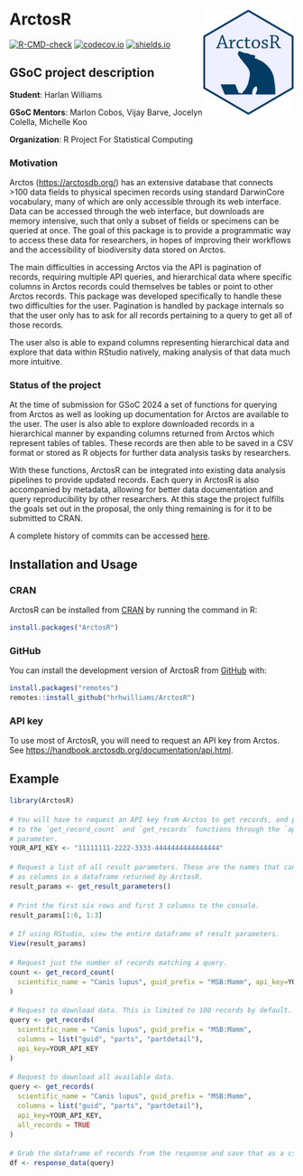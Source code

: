 
<!-- README.md is generated from README.Rmd. Please edit that file -->

# ArctosR <img align="right" src="man/figures/arctosr-bear-hex.png" alt="logo" width="160">

<!-- badges: start -->

[![R-CMD-check](https://github.com/hrhwilliams/ArctosR/actions/workflows/R-CMD-check.yaml/badge.svg)](https://github.com/hrhwilliams/ArctosR/actions/workflows/R-CMD-check.yaml)
[![codecov.io](https://codecov.io/gh/hrhwilliams/ArctosR/branch/main/graphs/badge.svg)](https://app.codecov.io/gh/hrhwilliams/ArctosR?branch=main)
[![shields.io](https://img.shields.io/cran/v/ArctosR)](https://CRAN.R-project.org/package=ArctosR)
<!-- badges: end -->

## GSoC project description

**Student**: Harlan Williams

**GSoC Mentors**: Marlon Cobos, Vijay Barve, Jocelyn Colella, Michelle
Koo

**Organization**: R Project For Statistical Computing

### Motivation

Arctos (<https://arctosdb.org/>) has an extensive database that connects
\>100 data fields to physical specimen records using standard DarwinCore
vocabulary, many of which are only accessible through its web interface.
Data can be accessed through the web interface, but downloads are memory
intensive, such that only a subset of fields or specimens can be queried
at once. The goal of this package is to provide a programmatic way to
access these data for researchers, in hopes of improving their workflows
and the accessibility of biodiversity data stored on Arctos.

The main difficulties in accessing Arctos via the API is pagination of
records, requiring multiple API queries, and hierarchical data where
specific columns in Arctos records could themselves be tables or point
to other Arctos records. This package was developed specifically to
handle these two difficulties for the user. Pagination is handled by
package internals so that the user only has to ask for all records
pertaining to a query to get all of those records.

The user also is able to expand columns representing hierarchical data
and explore that data within RStudio natively, making analysis of that
data much more intuitive.

### Status of the project

At the time of submission for GSoC 2024 a set of functions for querying
from Arctos as well as looking up documentation for Arctos are available
to the user. The user is also able to explore downloaded records in a
hierarchical manner by expanding columns returned from Arctos which
represent tables of tables. These records are then able to be saved in a
CSV format or stored as R objects for further data analysis tasks by
researchers.

With these functions, ArctosR can be integrated into existing data
analysis pipelines to provide updated records. Each query in ArctosR is
also accompanied by metadata, allowing for better data documentation and
query reproducibility by other researchers. At this stage the project
fulfills the goals set out in the proposal, the only thing remaining is
for it to be submitted to CRAN.

A complete history of commits can be accessed
<a href="https://github.com/hrhwilliams/ArctosR/commits/main/" target="_blank">here</a>.

## Installation and Usage

### CRAN

ArctosR can be installed from [CRAN](https://cran.r-project.org/) by
running the command in R:

``` r
install.packages("ArctosR")
```

### GitHub

You can install the development version of ArctosR from
[GitHub](https://github.com/) with:

``` r
install.packages("remotes")
remotes::install_github("hrhwilliams/ArctosR")
```

### API key

To use most of ArctosR, you will need to request an API key from Arctos.
See <https://handbook.arctosdb.org/documentation/api.html>.

## Example

``` r
library(ArctosR)

# You will have to request an API key from Arctos to get records, and pass it
# to the `get_record_count` and `get_records` functions through the `api_key`
# parameter.
YOUR_API_KEY <- "11111111-2222-3333-4444444444444444"

# Request a list of all result parameters. These are the names that can show up
# as columns in a dataframe returned by ArctosR.
result_params <- get_result_parameters()

# Print the first six rows and first 3 columns to the console.
result_params[1:6, 1:3]

# If using RStudio, view the entire dataframe of result parameters.
View(result_params)

# Request just the number of records matching a query.
count <- get_record_count(
  scientific_name = "Canis lupus", guid_prefix = "MSB:Mamm", api_key=YOUR_API_KEY
)

# Request to download data. This is limited to 100 records by default.
query <- get_records(
  scientific_name = "Canis lupus", guid_prefix = "MSB:Mamm",
  columns = list("guid", "parts", "partdetail"),
  api_key=YOUR_API_KEY
)

# Request to download all available data.
query <- get_records(
  scientific_name = "Canis lupus", guid_prefix = "MSB:Mamm",
  columns = list("guid", "parts", "partdetail"),
  api_key=YOUR_API_KEY,
  all_records = TRUE
)

# Grab the dataframe of records from the response and save that as a csv.
df <- response_data(query)
```
